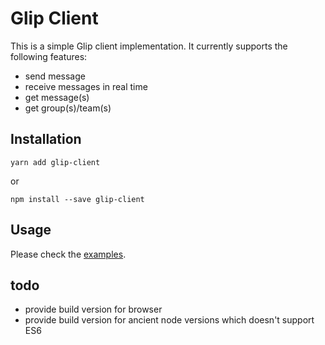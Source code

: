 # Glip Client

This is a simple Glip client implementation. It currently supports the following features:

- send message
- receive messages in real time
- get message(s)
- get group(s)/team(s)


## Installation

```
yarn add glip-client
```

or

```
npm install --save glip-client
```


## Usage

Please check the [examples](examples).


## todo

- provide build version for browser
- provide build version for ancient node versions which doesn't support ES6
